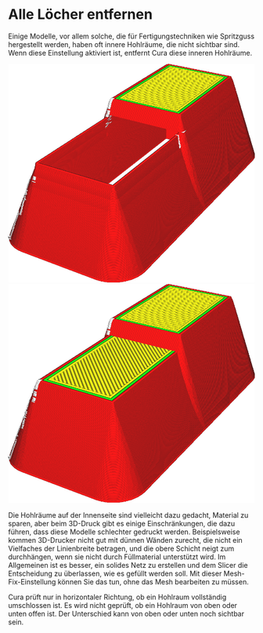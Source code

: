 Alle Löcher entfernen
====
Einige Modelle, vor allem solche, die für Fertigungstechniken wie Spritzguss hergestellt werden, haben oft innere Hohlräume, die nicht sichtbar sind. Wenn diese Einstellung aktiviert ist, entfernt Cura diese inneren Hohlräume.

<!--screenshot {
"image_path": "meshfix_union_all_remove_holes_disabled.png",
"models": [{"script": "foothold.scad"}],
"camera_position": [-68, 40, 46],
"settings": {"meshfix_union_all_remove_holes": false},
"colours": 64
}-->
<!--screenshot {
"image_path": "meshfix_union_all_remove_holes_enabled.png",
"models": [{"script": "foothold.scad"}],
"camera_position": [-68, 40, 46],
"settings": {"meshfix_union_all_remove_holes": true},
"colours": 64
}-->
![Dieses Modell hat ein Loch in der Mitte](../../../articles/images/meshfix_union_all_remove_holes_disabled.png)
![Wenn die Einstellung aktiviert ist, wird das Loch entfernt](../../../articles/images/meshfix_union_all_remove_holes_enabled.png)

Die Hohlräume auf der Innenseite sind vielleicht dazu gedacht, Material zu sparen, aber beim 3D-Druck gibt es einige Einschränkungen, die dazu führen, dass diese Modelle schlechter gedruckt werden. Beispielsweise kommen 3D-Drucker nicht gut mit dünnen Wänden zurecht, die nicht ein Vielfaches der Linienbreite betragen, und die obere Schicht neigt zum durchhängen, wenn sie nicht durch Füllmaterial unterstützt wird. Im Allgemeinen ist es besser, ein solides Netz zu erstellen und dem Slicer die Entscheidung zu überlassen, wie es gefüllt werden soll. Mit dieser Mesh-Fix-Einstellung können Sie das tun, ohne das Mesh bearbeiten zu müssen.

Cura prüft nur in horizontaler Richtung, ob ein Hohlraum vollständig umschlossen ist. Es wird nicht geprüft, ob ein Hohlraum von oben oder unten offen ist. Der Unterschied kann von oben oder unten noch sichtbar sein.
